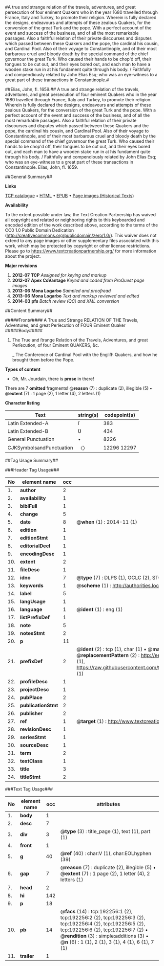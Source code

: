 #A true and strange relation of the travels, adventures, and great persecution of four eminent Quakers who in the year 1680 travelled through France, Italy and Turkey, to promote their religion. Wherein is fully declared the designs, endeavours and attempts of these zealous Quakers, for the conversion of the great Turk and the pope. With a perfect account of the event and success of the business, and of all the most remarkable passages. Also a faithful relation of their private discourses and disputes which passed between these Quakers and the pope, the cardinal his cousin, and Cardinal Pool. Also of their voyage to Constantinople, and of their most barbarous cruel and bloody death by the special command of the chief governour the great Turk. Who caused their hands to be chop'd off, their tongues to be cut out, and their eyes bored out, and each man to have a wooden stake run in at his fundament quite through his body. / Faithfully and compendiously related by John Elias Esq; who was an eye-witness to a great part of these transactions in Constantinople.#

##Elias, John, fl. 1659.##
A true and strange relation of the travels, adventures, and great persecution of four eminent Quakers who in the year 1680 travelled through France, Italy and Turkey, to promote their religion. Wherein is fully declared the designs, endeavours and attempts of these zealous Quakers, for the conversion of the great Turk and the pope. With a perfect account of the event and success of the business, and of all the most remarkable passages. Also a faithful relation of their private discourses and disputes which passed between these Quakers and the pope, the cardinal his cousin, and Cardinal Pool. Also of their voyage to Constantinople, and of their most barbarous cruel and bloody death by the special command of the chief governour the great Turk. Who caused their hands to be chop'd off, their tongues to be cut out, and their eyes bored out, and each man to have a wooden stake run in at his fundament quite through his body. / Faithfully and compendiously related by John Elias Esq; who was an eye-witness to a great part of these transactions in Constantinople.
Elias, John, fl. 1659.

##General Summary##

**Links**

[TCP catalogue](http://www.ota.ox.ac.uk/tcp/)  • 
[HTML](http://tei.it.ox.ac.uk/tcp/Texts-HTML/free/B08/B08989.html)  • 
[EPUB](http://tei.it.ox.ac.uk/tcp/Texts-EPUB/free/B08/B08989.epub) • 
[Page images (Historical Texts)](https://historicaltexts.jisc.ac.uk/eebo-124064171e)

**Availability**

To the extent possible under law, the Text Creation Partnership has waived all copyright and related or neighboring rights to this keyboarded and encoded edition of the work described above, according to the terms of the CC0 1.0 Public Domain Dedication (http://creativecommons.org/publicdomain/zero/1.0/). This waiver does not extend to any page images or other supplementary files associated with this work, which may be protected by copyright or other license restrictions. Please go to https://www.textcreationpartnership.org/ for more information about the project.

**Major revisions**

1. __2012-07__ __TCP__ *Assigned for keying and markup*
1. __2012-07__ __Apex CoVantage__ *Keyed and coded from ProQuest page images*
1. __2013-06__ __Mona Logarbo__ *Sampled and proofread*
1. __2013-06__ __Mona Logarbo__ *Text and markup reviewed and edited*
1. __2014-03__ __pfs__ *Batch review (QC) and XML conversion*

##Content Summary##

#####Front#####
A True and Strange RELATION OF THE Travels, Adventures, and great Perſecution of FOUR Eminent Quaker
#####Body#####

1. The True and ſtrange Relation of the Travels, Adventures, and great Perſecution, of four Eminent QUAKERS, &c.

    _ The Conference of Cardinal Pool with the Engliſh Quakers, and how he brought them before the Pope.

**Types of content**

  * Oh, Mr. Jourdain, there is **prose** in there!

There are 7 **omitted** fragments! 
 @__reason__ (7) : duplicate (2), illegible (5)  •  @__extent__ (7) : 1 page (2), 1 letter (4), 2 letters (1)

**Character listing**


|Text|string(s)|codepoint(s)|
|---|---|---|
|Latin Extended-A|ſ|383|
|Latin Extended-B|Ʋ|434|
|General Punctuation|•|8226|
|CJKSymbolsandPunctuation|〈〉|12296 12297|

##Tag Usage Summary##

###Header Tag Usage###

|No|element name|occ|attributes|
|---|---|---|---|
|1.|__author__|2||
|2.|__availability__|1||
|3.|__biblFull__|1||
|4.|__change__|5||
|5.|__date__|8| @__when__ (1) : 2014-11 (1)|
|6.|__edition__|1||
|7.|__editionStmt__|1||
|8.|__editorialDecl__|1||
|9.|__encodingDesc__|1||
|10.|__extent__|2||
|11.|__fileDesc__|1||
|12.|__idno__|7| @__type__ (7) : DLPS (1), OCLC (2), STC (2), EEBO-CITATION (1), VID (1)|
|13.|__keywords__|1| @__scheme__ (1) : http://authorities.loc.gov/ (1)|
|14.|__label__|5||
|15.|__langUsage__|1||
|16.|__language__|1| @__ident__ (1) : eng (1)|
|17.|__listPrefixDef__|1||
|18.|__note__|5||
|19.|__notesStmt__|2||
|20.|__p__|11||
|21.|__prefixDef__|2| @__ident__ (2) : tcp (1), char (1)  •  @__matchPattern__ (2) : ([0-9\-]+):([0-9IVX]+) (1), (.+) (1)  •  @__replacementPattern__ (2) : http://eebo.chadwyck.com/downloadtiff?vid=$1&page=$2 (1), https://raw.githubusercontent.com/textcreationpartnership/Texts/master/tcpchars.xml#$1 (1)|
|22.|__profileDesc__|1||
|23.|__projectDesc__|1||
|24.|__pubPlace__|2||
|25.|__publicationStmt__|2||
|26.|__publisher__|2||
|27.|__ref__|1| @__target__ (1) : http://www.textcreationpartnership.org/docs/. (1)|
|28.|__revisionDesc__|1||
|29.|__seriesStmt__|1||
|30.|__sourceDesc__|1||
|31.|__term__|2||
|32.|__textClass__|1||
|33.|__title__|3||
|34.|__titleStmt__|2||


###Text Tag Usage###

|No|element name|occ|attributes|
|---|---|---|---|
|1.|__body__|1||
|2.|__desc__|7||
|3.|__div__|3| @__type__ (3) : title_page (1), text (1), part (1)|
|4.|__front__|1||
|5.|__g__|40| @__ref__ (40) : char:V (1), char:EOLhyphen (39)|
|6.|__gap__|7| @__reason__ (7) : duplicate (2), illegible (5)  •  @__extent__ (7) : 1 page (2), 1 letter (4), 2 letters (1)|
|7.|__head__|2||
|8.|__hi__|142||
|9.|__p__|18||
|10.|__pb__|14| @__facs__ (14) : tcp:192256:1 (2), tcp:192256:2 (2), tcp:192256:3 (2), tcp:192256:4 (2), tcp:192256:5 (2), tcp:192256:6 (2), tcp:192256:7 (2)  •  @__rendition__ (3) : simple:additions (3)  •  @__n__ (6) : 1 (1), 2 (1), 3 (1), 4 (1), 6 (1), 7 (1)|
|11.|__trailer__|1||
